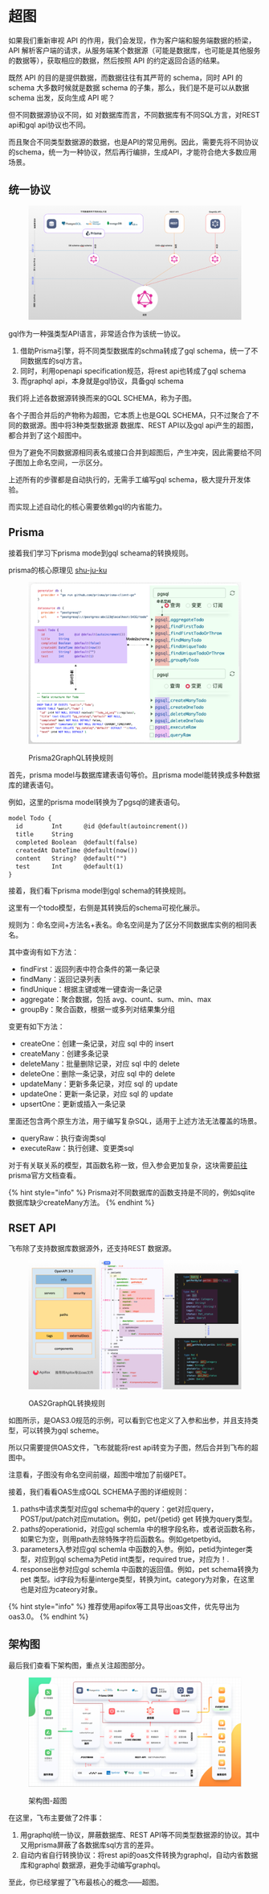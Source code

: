 # 超图

如果我们重新审视 API 的作用，我们会发现，作为客户端和服务端数据的桥梁，API 解析客户端的请求，从服务端某个数据源（可能是数据库，也可能是其他服务的数据等），获取相应的数据，然后按照 API 的约定返回合适的结果。

既然 API 的目的是提供数据，而数据往往有其严苛的 schema，同时 API 的 schema 大多数时候就是数据 schema 的子集，那么，我们是不是可以从数据 schema 出发，反向生成 API 呢？

但不同数据源协议不同，如 对数据库而言，不同数据库有不同SQL方言，对REST api和gql api协议也不同。

而且聚合不同类型数据源的数据，也是API的常见用例。因此，需要先将不同协议的schema，统一为一种协议，然后再行编排，生成API，才能符合绝大多数应用场景。

## 统一协议

<figure><img src="../.gitbook/assets/image (3) (1).png" alt=""><figcaption></figcaption></figure>

gql作为一种强类型API语言，非常适合作为该统一协议。

1. 借助Prisma引擎，将不同类型数据库的schma转成了gql schema，统一了不同数据库的sql方言。
2. 同时，利用openapi specification规范，将rest api也转成了gql schema
3. 而graphql api，本身就是gql协议，具备gql schema

我们将上述各数据源转换而来的GQL SCHEMA，称为子图。

各个子图合并后的产物称为超图，它本质上也是GQL SCHEMA，只不过聚合了不同的数据源。图中将3种类型数据源 数据库、REST API以及gql api产生的超图，都合并到了这个超图中。

但为了避免不同数据源相同表名或接口合并到超图后，产生冲突，因此需要给不同子图加上命名空间，一示区分。

上述所有的步骤都是自动执行的，无需手工编写gql schema，极大提升开发体验。

而实现上述自动化的核心需要依赖gql的内省能力。

## Prisma

接着我们学习下prisma mode到gql scheama的转换规则。

prisma的核心原理见 [shu-ju-ku](../ji-chu-ke-shi-hua-kai-fa/shu-ju-yuan/shu-ju-ku/ "mention")

<figure><img src="../.gitbook/assets/image (5).png" alt=""><figcaption><p>Prisma2GraphQL转换规则</p></figcaption></figure>

首先，prisma model与数据库建表语句等价。且prisma model能转换成多种数据库的建表语句。

例如，这里的prisma model转换为了pgsql的建表语句。

```prisma
model Todo {
  id        Int      @id @default(autoincrement())
  title     String
  completed Boolean  @default(false)
  createdAt DateTime @default(now())
  content   String?  @default("")
  test      Int      @default(1)
}
```

接着，我们看下prisma model到gql schema的转换规则。

这里有一个todo模型，右侧是其转换后的schema可视化展示。

规则为：命名空间+方法名+表名。命名空间是为了区分不同数据库实例的相同表名。

其中查询有如下方法：

* findFirst：返回列表中符合条件的第一条记录
* findMany：返回记录列表
* findUnique：根据主键或唯一键查询一条记录
* aggregate：聚合数据，包括 avg、count、sum、min、max
* groupBy：聚合函数，根据一或多列对结果集分组

变更有如下方法：

* createOne：创建一条记录，对应 sql 中的 insert
* createMany：创建多条记录
* deleteMany：批量删除记录，对应 sql 中的 delete
* deleteOne：删除一条记录，对应 sql 中的 delete
* updateMany：更新多条记录，对应 sql 的 update
* updateOne：更新一条记录，对应 sql 的 update
* upsertOne：更新或插入一条记录

里面还包含两个原生方法，用于编写复杂SQL，适用于上述方法无法覆盖的场景。

* queryRaw：执行查询类sql
* executeRaw：执行创建、变更类sql

对于有关联关系的模型，其函数名称一致，但入参会更加复杂，这块需要[前往](https://www.prisma.io/docs/reference/api-reference/prisma-client-reference#findunique)prisma官方文档查看。

{% hint style="info" %}
Prisma对不同数据库的函数支持是不同的，例如sqlite数据库缺少createMany方法。
{% endhint %}

## RSET API

飞布除了支持数据库数据源外，还支持REST 数据源。

<figure><img src="../.gitbook/assets/image (6).png" alt=""><figcaption><p>OAS2GraphQL转换规则</p></figcaption></figure>

如图所示，是OAS3.0规范的示例，可以看到它也定义了入参和出参，并且支持类型，可以转换为gql scheme。

所以只需要提供OAS文件，飞布就能将rest api转变为子图，然后合并到飞布的超图中。

注意看，子图没有命名空间前缀，超图中增加了前缀PET。

接着，我们看看OAS生成GQL SCHEMA子图的详细规则：

1. paths中请求类型对应gql schema中的query：get对应query，POST/put/patch对应mutation。例如，pet/{petid} get 转换为query类型。
2. paths的operationid，对应gql schemla 中的根字段名称，或者说函数名称，如果它为空，则用path去除特殊字符后函数名。例如getpetbyid。
3. parameters入参对应gql schemla 中函数的入参。例如，petid为integer类型，对应到gql schema为Petid int类型，required true，对应为！.
4. response出参对应gql schemla 中函数的返回值。例如，pet  schema转换为pet 类型。id字段为标量interge类型，转换为int。category为对象，在这里也是对应为cateory对象。

{% hint style="info" %}
推荐使用apifox等工具导出oas文件，优先导出为oas3.0。
{% endhint %}

## 架构图

最后我们查看下架构图，重点关注超图部分。

<figure><img src="../.gitbook/assets/image (7).png" alt=""><figcaption><p>架构图-超图</p></figcaption></figure>

在这里，飞布主要做了2件事：

1. 用graphql统一协议，屏蔽数据库、REST API等不同类型数据源的协议。其中又用prisma屏蔽了各数据库sql方言的差异。
2. 自动内省自行转换协议：将rest api的oas文件转换为graphql，自动内省数据库和graphql 数据源，避免手动编写graphql。

至此，你已经掌握了飞布最核心的概念——超图。
